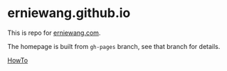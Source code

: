 # erniewang.github.io

This is repo for [erniewang.com](https://erniewang.com/).

The homepage is built from `gh-pages` branch, see that branch for details.

[HowTo](howto.md)



